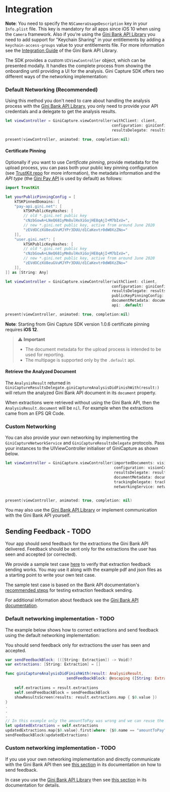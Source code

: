 Integration
=============================

**Note**: You need to specify the `NSCameraUsageDescription` key in your `Info.plist` file. This key is mandatory for all apps since iOS 10 when using the `Camera` framework. Also if you're using the [Gini Bank API Library](https://github.com/gini/bank-api-library-ios) you need to add support for "Keychain Sharing" in your entitlements by adding a `keychain-access-groups` value to your entitlements file. For more information see the [Integration Guide](https://developer.gini.net/gini-mobile-ios/GiniBankAPILibrary/getting-started.html) of the Gini Bank API Library.


The SDK provides a custom `UIViewController` object, which can be presented modally. It handles the complete process from showing the onboarding until providing a UI for the analysis.
Gini Capture SDK offers two different ways of the networking implementation:

### Default Networking (Recommended)

Using this method you don't need to care about handling the analysis process with the [Gini Bank API Library](https://github.com/gini/bank-api-library-ios), you only need to provide your API credentials and a delegate to get the analysis results.

```swift
let viewController = GiniCapture.viewController(withClient: client,
                                               configuration: giniConfiguration,
                                               resultsDelegate: resultsDelegate)

present(viewController, animated: true, completion:nil)
```

#### Certificate Pinning

Optionally if you want to use _Certificate pinning_, provide metadata for the upload process, you can pass both your public key pinning configuration (see [TrustKit repo](https://github.com/datatheorem/TrustKit) for more information), the metadata information and the _API type_ (the [Gini Pay API](https://pay-api.gini.net/documentation/#gini-pay-api-documentation-v1-0) is used by default) as follows:

```swift
import TrustKit

let yourPublicPinningConfig = [
    kTSKPinnedDomains: [
    "pay-api.gini.net": [
        kTSKPublicKeyHashes: [
        // old *.gini.net public key
        "cNzbGowA+LNeQ681yMm8ulHxXiGojHE8qAjI+M7bIxU=",
        // new *.gini.net public key, active from around June 2020
        "zEVdOCzXU8euGVuMJYPr3DUU/d1CaKevtr0dW0XzZNo="
    ]],
    "user.gini.net": [
        kTSKPublicKeyHashes: [
        // old *.gini.net public key
        "cNzbGowA+LNeQ681yMm8ulHxXiGojHE8qAjI+M7bIxU=",
        // new *.gini.net public key, active from around June 2020
        "zEVdOCzXU8euGVuMJYPr3DUU/d1CaKevtr0dW0XzZNo="
    ]],
]] as [String: Any]

let viewController = GiniCapture.viewController(withClient: client,
                                               configuration: giniConfiguration,
                                               resultsDelegate: resultsDelegate,
                                               publicKeyPinningConfig: yourPublicPinningConfig,
                                               documentMetadata: documentMetadata,
                                               api: .default)

present(viewController, animated: true, completion:nil)
```
**Note**: Starting from Gini Capture SDK version 1.0.6 certificate pinning requires **iOS 12**.

> ⚠️  **Important**
> - The document metadata for the upload process is intended to be used for reporting.
> - The multipage is supported only by the `.default` api.

#### Retrieve the Analyzed Document

The `AnalysisResult` returned in `GiniCaptureResultsDelegate.giniCaptureAnalysisDidFinishWith(result:)` 
will return the analyzed Gini Bank API document in its `document` property.

When extractions were retrieved without using the Gini Bank API, then the `AnalysisResult.document` will be `nil`. For example when the extractions came from an EPS QR Code.

### Custom Networking

You can also provide your own networking by implementing the `GiniCaptureNetworkService` and `GiniCaptureResultsDelegate` protocols. Pass your instances to the UIViewController initialiser of GiniCapture as shown below.

```swift
let viewController = GiniCapture.viewController(importedDocuments: visionDocuments,
                                                configuration: visionConfiguration,
                                                resultsDelegate: resultsDelegate,
                                                documentMetadata: documentMetadata,
                                                trackingDelegate: trackingDelegate,
                                                networkingService: networkingService)


present(viewController, animated: true, completion: nil)
```
You may also use the [Gini Bank API Library](https://github.com/gini/bank-api-library-ios) or implement communication with the Gini Bank API yourself.

## Sending Feedback - TODO

Your app should send feedback for the extractions the Gini Bank API delivered. Feedback should be sent only for the extractions the user has seen and accepted (or corrected).

We provide a sample test case [here](https://github.com/gini/gini-mobile-ios/blob/main/CaptureSDK/GiniCaptureSDKExample/Tests/ExtractionFeedbackIntegrationTest.swift) to verify that extraction feedback sending works. 
You may use it along with the example pdf and json files as a starting point to write your own test case.

The sample test case is based on the Bank API documentation's [recommended steps](https://pay-api.gini.net/documentation/#test-example) for testing extraction feedback sending.

For additional information about feedback see the [Gini Bank API documentation](https://pay-api.gini.net/documentation/#send-feedback-and-get-even-better-extractions-next-time).

### Default networking implementation - TODO

The example below shows how to correct extractions and send feedback using the default networking implementation:

You should send feedback only for extractions the user has seen and accepted.

```swift
var sendFeedbackBlock: (([String: Extraction]) -> Void)?
var extractions: [String: Extraction] = []

func giniCaptureAnalysisDidFinishWith(result: AnalysisResult,
                           sendFeedbackBlock: @escaping ([String: Extraction]) -> Void){
        
    self.extractions = result.extractions
    self.sendFeedbackBlock = sendFeedbackBlock
    showResultsScreen(results: result.extractions.map { $0.value })
}
.
.
.
// In this example only the amountToPay was wrong and we can reuse the other extractions.
let updatedExtractions = self.extractions
updatedExtractions.map{$0.value}.first(where: {$0.name == "amountToPay"})?.value = "31,25:EUR"
sendFeedbackBlock(updatedExtractions)

```
### Custom networking implementation - TODO

If you use your own networking implementation and directly communicate with the Gini Bank API then see [this section](https://pay-api.gini.net/documentation/#submitting-feedback-on-extractions) in its documentation on how to send feedback.

In case you use the [Gini Bank API Library](https://developer.gini.net/gini-mobile-ios/GiniBankAPILibrary/) then see [this section](https://developer.gini.net/gini-mobile-ios/GiniBankAPILibrary/getting-started.html) in its documentation for details.
